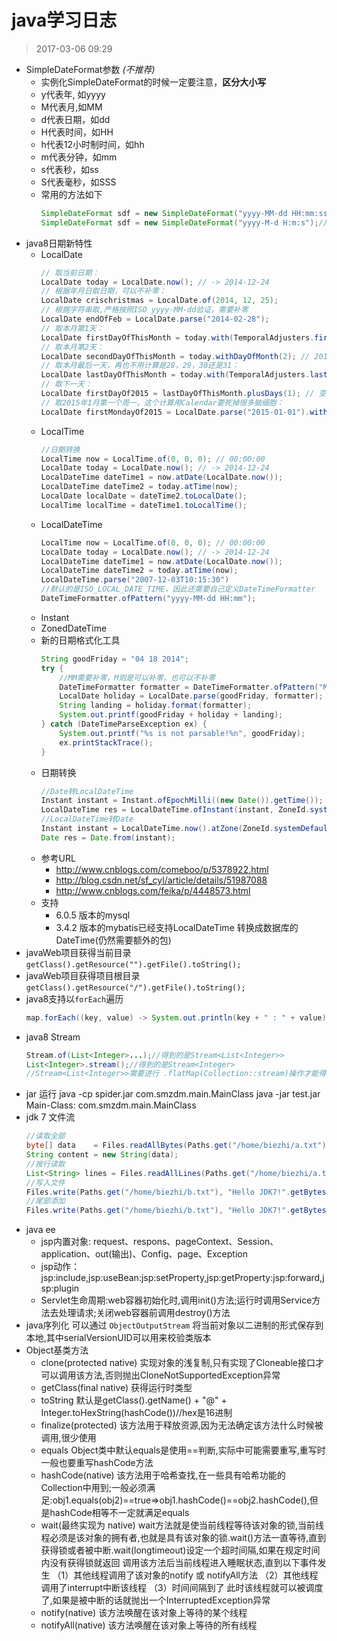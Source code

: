 # java学习日志
> 2017-03-06 09:29 

* SimpleDateFormat参数 *(不推荐)*
	* 实例化SimpleDateFormat的时候一定要注意，**区分大小写**
	* y代表年, 如yyyy
	* M代表月,如MM
	* d代表日期，如dd
	* H代表时间，如HH
	* h代表12小时制时间，如hh
	* m代表分钟，如mm
	* s代表秒，如ss
	* S代表毫秒，如SSS
	* 常用的方法如下
		```java
		SimpleDateFormat sdf = new SimpleDateFormat("yyyy-MM-dd HH:mm:ss");//2017-02-08 09:26:54
		SimpleDateFormat sdf = new SimpleDateFormat("yyyy-M-d H:m:s");//2017-2-8 9:25:45
		```
* java8日期新特性
	* LocalDate
		```java
		// 取当前日期：
		LocalDate today = LocalDate.now(); // -> 2014-12-24
		// 根据年月日取日期，可以不补零：
		LocalDate crischristmas = LocalDate.of(2014, 12, 25);
		// 根据字符串取,严格按照ISO yyyy-MM-dd验证，需要补零
		LocalDate endOfFeb = LocalDate.parse("2014-02-28"); 
		// 取本月第1天：
		LocalDate firstDayOfThisMonth = today.with(TemporalAdjusters.firstDayOfMonth()); // 2014-12-01
		// 取本月第2天：
		LocalDate secondDayOfThisMonth = today.withDayOfMonth(2); // 2014-12-02
		// 取本月最后一天，再也不用计算是28，29，30还是31：
		LocalDate lastDayOfThisMonth = today.with(TemporalAdjusters.lastDayOfMonth()); // 2014-12-31
		// 取下一天：
		LocalDate firstDayOf2015 = lastDayOfThisMonth.plusDays(1); // 变成了2015-01-01
		// 取2015年1月第一个周一，这个计算用Calendar要死掉很多脑细胞：
		LocalDate firstMondayOf2015 = LocalDate.parse("2015-01-01").with(TemporalAdjusters.firstInMonth(DayOfWeek.MONDAY));
		```
	* LocalTime
		```java
		//日期转换
        LocalTime now = LocalTime.of(0, 0, 0); // 00:00:00
        LocalDate today = LocalDate.now(); // -> 2014-12-24
        LocalDateTime dateTime1 = now.atDate(LocalDate.now());
        LocalDateTime dateTime2 = today.atTime(now);
        LocalDate localDate = dateTime2.toLocalDate();
        LocalTime localTime = dateTime1.toLocalTime();
		```
	* LocalDateTime
		```java
        LocalTime now = LocalTime.of(0, 0, 0); // 00:00:00
        LocalDate today = LocalDate.now(); // -> 2014-12-24
        LocalDateTime dateTime1 = now.atDate(LocalDate.now());
        LocalDateTime dateTime2 = today.atTime(now);
		LocalDateTime.parse("2007-12-03T10:15:30")
		//默认的是ISO_LOCAL_DATE_TIME，因此还需要自己定义DateTimeFormatter
		DateTimeFormatter.ofPattern("yyyy-MM-dd HH:mm");
		```
	* Instant
	* ZonedDateTime
	* 新的日期格式化工具
		```java
		String goodFriday = "04 18 2014";
		try {
			//MM需要补零，M则是可以补零，也可以不补零
		    DateTimeFormatter formatter = DateTimeFormatter.ofPattern("MM dd yyyy");
		    LocalDate holiday = LocalDate.parse(goodFriday, formatter);
		    String landing = holiday.format(formatter);
		    System.out.printf(goodFriday + holiday + landing);
		} catch (DateTimeParseException ex) {
		    System.out.printf("%s is not parsable!%n", goodFriday);
		    ex.printStackTrace();
		}
		```
	* 日期转换
		```java
		//Date转LocalDateTime
		Instant instant = Instant.ofEpochMilli((new Date()).getTime());
		LocalDateTime res = LocalDateTime.ofInstant(instant, ZoneId.systemDefault());
		//LocalDateTime转Date
	    Instant instant = LocalDateTime.now().atZone(ZoneId.systemDefault()).toInstant();
	    Date res = Date.from(instant);
		```
	* 参考URL
		* http://www.cnblogs.com/comeboo/p/5378922.html
		* http://blog.csdn.net/sf_cyl/article/details/51987088
		* http://www.cnblogs.com/feika/p/4448573.html
	* 支持
		* 6.0.5 版本的mysql
		* 3.4.2 版本的mybatis已经支持LocalDateTime 转换成数据库的DateTime(仍然需要额外的包)
* javaWeb项目获得当前目录 `getClass().getResource("").getFile().toString();`
* javaWeb项目获得项目根目录 `getClass().getResource("/").getFile().toString();`
* java8支持以`forEach`遍历
	```java
	map.forEach((key, value) -> System.out.println(key + " : " + value))
	```
* java8 Stream
	```java
	Stream.of(List<Integer>...);//得到的是Stream<List<Integer>>
	List<Integer>.stream();//得到的是Stream<Integer>
	//Stream<List<Integer>>需要进行 .flatMap(Collection::stream)操作才能得到Stream<Integer>
	```
* jar 运行
java -cp spider.jar com.smzdm.main.MainClass
java -jar test.jar
Main-Class: com.smzdm.main.MainClass
* jdk 7 文件流
	```java
	//读取全部
	byte[] data    = Files.readAllBytes(Paths.get("/home/biezhi/a.txt"));// 默认utf-8
	String content = new String(data);
	//按行读取
	List<String> lines = Files.readAllLines(Paths.get("/home/biezhi/a.txt"));
	//写入文件
	Files.write(Paths.get("/home/biezhi/b.txt"), "Hello JDK7!".getBytes());
	//尾部添加
	Files.write(Paths.get("/home/biezhi/b.txt"), "Hello JDK7!".getBytes(), StandardOpenOption.APPEND);
	```
* java ee
	* jsp内置对象: request、respons、pageContext、Session、application、out(输出)、Config、page、Exception
	* jsp动作：jsp:include,jsp:useBean:jsp:setProperty,jsp:getProperty:jsp:forward,jsp:plugin
	* Servlet生命周期:web容器初始化时,调用init()方法;运行时调用Service方法去处理请求;关闭web容器前调用destroy()方法
* java序列化
	可以通过 `ObjectOutputStream` 将当前对象以二进制的形式保存到本地,其中serialVersionUID可以用来校验类版本
* Object基类方法
	* clone(protected native)
		实现对象的浅复制,只有实现了Cloneable接口才可以调用该方法,否则抛出CloneNotSupportedException异常
	* getClass(final native)
		获得运行时类型
	* toString
		默认是getClass().getName() + "@" + Integer.toHexString(hashCode())//hex是16进制
	* finalize(protected)
		该方法用于释放资源,因为无法确定该方法什么时候被调用,很少使用
	* equals
		Object类中默认equals是使用==判断,实际中可能需要重写,重写时一般也要重写hashCode方法
	* hashCode(native)
		该方法用于哈希查找,在一些具有哈希功能的Collection中用到;一般必须满足:obj1.equals(obj2)==true=>obj1.hashCode()==obj2.hashCode(),但是hashCode相等不一定就满足equals
	* wait(最终实现为 native)
		wait方法就是使当前线程等待该对象的锁,当前线程必须是该对象的拥有者,也就是具有该对象的锁.wait()方法一直等待,直到获得锁或者被中断.wait(longtimeout)设定一个超时间隔,如果在规定时间内没有获得锁就返回
		调用该方法后当前线程进入睡眠状态,直到以下事件发生
		（1）其他线程调用了该对象的notify 或 notifyAll方法
		（2）其他线程调用了interrupt中断该线程
		（3）时间间隔到了
		此时该线程就可以被调度了,如果是被中断的话就抛出一个InterruptedException异常
	* notify(native)
		该方法唤醒在该对象上等待的某个线程
	* notifyAll(native)
		该方法唤醒在该对象上等待的所有线程